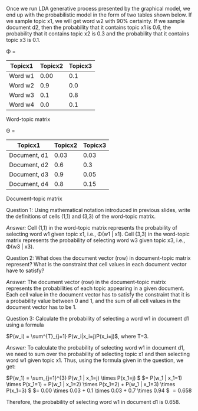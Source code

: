 Once we run LDA generative process presented by the graphical model, we end up with the probabilistic model in the form of two tables shown below. If we sample topic x1, we will get word w2 with 90% certainty. If we sample document d2, then the probability that it contains topic x1 is 0.6, the probability that it contains topic x2 is 0.3 and the probability that it contains topic x3 is 0.1.

Φ =

|Topicx1|Topicx2|Topicx3|
|---| --- | --- |
| Word w1 | 0.00 | 0.1 | 0.7 |
| Word w2 | 0.9 | 0.0 | 0.1 |
| Word w3 | 0.1 | 0.8 | 0.2 |
| Word w4 | 0.0 | 0.1 | 0.0 |

Word-topic matrix

Θ = 

| Topicx1 | Topicx2 | Topicx3 |
| --- | --- | --- |
| Document, d1 | 0.03 | 0.03 | 0.94 |
| Document, d2 | 0.6 | 0.3 | 0.1 |
| Document, d3 | 0.9 | 0.05 | 0.05 |
| Document, d4 | 0.8 | 0.15 | 0.05 |

Document-topic matrix

Question 1: Using mathematical notation introduced in previous slides, write the definitions of cells (1,1) and (3,3) of the word-topic matrix.

*Answer:*
Cell (1,1) in the word-topic matrix represents the probability of selecting word w1 given topic x1, i.e., Φ(w1 | x1).
Cell (3,3) in the word-topic matrix represents the probability of selecting word w3 given topic x3, i.e., Φ(w3 | x3).

Question 2: What does the document vector (row) in document-topic matrix represent? What is the constraint that cell values in each document vector have to satisfy?

*Answer:*
The document vector (row) in the document-topic matrix represents the probabilities of each topic appearing in a given document. Each cell value in the document vector has to satisfy the constraint that it is a probability value between 0 and 1, and the sum of all cell values in the document vector has to be 1.

Question 3: Calculate the probability of selecting a word w1 in document d1 using a formula 

$P(w_i) = \sum^{T}_{j=1} P(w_i|x_i=j)P(x_i=j)$, where T=3.


*Answer:*
To calculate the probability of selecting word w1 in document d1, we need to sum over the probability of selecting topic x1 and then selecting word w1 given topic x1. Thus, using the formula given in the question, we get:

$P(w_1) = \sum_{j=1}^{3} P(w_1 | x_1=j) \times P(x_1=j) $
$= P(w_1 | x_1=1) \times P(x_1=1) + P(w_1 | x_1=2) \times P(x_1=2) + P(w_1 | x_1=3) \times P(x_1=3) $
$= 0.00 \times 0.03 + 0.1 \times 0.03 + 0.7 \times 0.94 $
$= 0.658$

Therefore, the probability of selecting word w1 in document d1 is 0.658.
